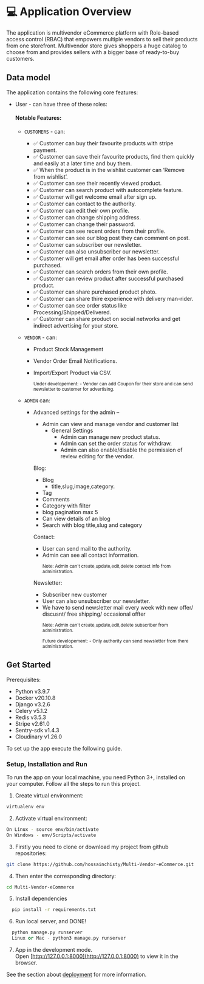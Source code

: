 # 💻 Application Overview

The application is multivendor eCommerce platform with Role-based access control (RBAC) that empowers multiple vendors to sell their products from one storefront. Multivendor store gives shoppers a huge catalog to choose from and provides sellers with a bigger base of ready-to-buy customers.


## Data model

The application contains the following core features:

- User - can have three of these roles:
  #### Notable Features:
  - `CUSTOMERS` - can:
    - ✅ Customer can buy their favourite products with stripe payment.
    - ✅ Customer can save their favourite products, find them quickly and easily at a later time and buy them.
    - ✅ When the product is in the wishlist customer can ‘Remove from wishlist’.
    - ✅ Customer can see their recently viewed product.
    - ✅ Customer can search product with autocomplete feature.
    - ✅ Customer will get welcome email after sign up.
    - ✅ Customer can contact to the authority.
    - ✅ Customer can edit their own profile.
    - ✅ Customer can change shipping address.
    - ✅ Customer can change their password.
    - ✅ Customer can see recent orders from their profile.
    - ✅ Customer can see our blog post they can comment on post.
    - ✅ Customer can subscriber our newsletter.
    - ✅ Customer can also unsubscriber our newsletter.
    - ✅ Customer will get email after order has been successful purchased.
    - ✅ Customer can search orders from their own profile.
    - ✅ Customer can review product after successful purchased product.
    - ✅ Customer can share purchased product photo.
    - ✅ Customer can share thire experience with delivery man-rider.
    - ✅ Customer can see order status like Processing/Shipped/Delivered.
    - ✅ Customer can share product on social networks and get indirect advertising for your store.

  - `VENDOR` - can:
    - Product Stock Management
    - Vendor Order Email Notifications.
    - Import/Export Product via CSV.

        <p><small>Under developement: - Vendor can add Coupon for their store and can send newsletter to customer for advertising.</small></p>

  - `ADMIN` can:
  
    - Advanced settings for the admin –
        - Admin can view and manage vendor  and customer list
          - General Settings
            - Admin can manage new product status.
            - Admin can set the order status for withdraw.
            - Admin can also enable/disable the permission of review editing for the vendor.

      Blog:
        - Blog 
          - title,slug,image,category.
        - Tag
        - Comments
        - Category with filter
        - blog pagination max 5
        - Can view details of an blog
        - Search with blog title,slug and category

      Contact: 
        - User can send mail to the authority.
        - Admin can see all contact information.
          <p><small>Note: Admin can't create,update,edit,delete  contact info from administration.</small></p>

      Newsletter:
        - Subscriber new customer
        - User can also unsubscriber our newsletter.
        - We have to send newsletter mail every week with new offer/ discusnt/ free shipping/ occasional offter
            <p><small>Note: Admin can't create,update,edit,delete  subscriber from administration.</small></p>      
            <p><small>Future developement:
                - Only authority can send newsletter from there administration.
              </small></p>


## Get Started

Prerequisites:

- Python v3.9.7
- Docker v20.10.8
- Django v3.2.6
- Celery v5.1.2
- Redis v3.5.3
- Stripe v2.61.0
- Sentry-sdk v1.4.3
- Cloudinary v1.26.0

To set up the app execute the following guide.

### Setup, Installation and Run

To run the app on your local machine, you need Python 3+, installed on your computer. Follow all the steps to run this project.

1.  Create virtual environment:
```bash
virtualenv env
```
2.  Activate virtual environment:
```bash
On Linux - source env/bin/activate
On Windows - env/Scripts/activate
```
3. Firstly you need to clone or download my project from github repositories:
```bash
git clone https://github.com/hossainchisty/Multi-Vendor-eCommerce.git
```

4. Then enter the corresponding directory:
```bash
cd Multi-Vendor-eCommerce
```
5. Install dependencies
```bash
  pip install -r requirements.txt
``` 

6. Run local server, and DONE!
```python
  python manage.py runserver
  Linux or Mac - python3 manage.py runserver
```
7.  App in the development mode.\
Open [http://127.0.0.1:8000](http://127.0.0.1:8000) to view it in the browser.

See the section about [deployment]() for more information.